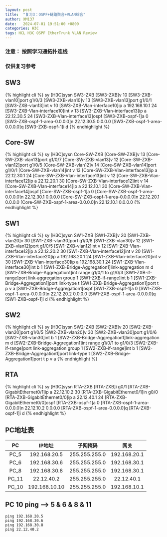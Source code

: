 ```yaml
---
layout: post
title:  "复习3：OSPF+链路聚合+VLAN综合"
author: XM137
date:   2024-07-01 19:51:00 +0800
categories: H3C
tags: HCL H3C OSPF EtherTrunk VLAN Review
---
```

### 注意： 按照学习通拓扑连线
### 仅供复习参考

## SW3
{% highlight cli %}
<H3C>sy
[H3C]sysn SW3-ZXB
[SW3-ZXB]v 10
[SW3-ZXB-vlan10]port g1/0/3
[SW3-ZXB-vlan10]v 13
[SW3-ZXB-vlan13]port g1/0/1
[SW3-ZXB-vlan13]int v 10
[SW3-ZXB-Vlan-interface10]ip a 192.168.10.1 24
[SW3-ZXB-Vlan-interface10]int v 13
[SW3-ZXB-Vlan-interface13]ip a 22.12.30.5 24
[SW3-ZXB-Vlan-interface13]ospf
[SW3-ZXB-ospf-1]a 0
[SW3-ZXB-ospf-1-area-0.0.0.0]n 22.12.30.5 0.0.0.0
[SW3-ZXB-ospf-1-area-0.0.0.0]q
[SW3-ZXB-ospf-1]i d
{% endhighlight %}

## Core-SW
{% highlight cli %}
<H3C>sy
[H3C]sysn Core-SW-ZXB
[Core-SW-ZXB]v 13
[Core-SW-ZXB-vlan13]port g1/0/7
[Core-SW-ZXB-vlan13]v 12
[Core-SW-ZXB-vlan12]port g1/0/5
[Core-SW-ZXB-vlan12]v 14
[Core-SW-ZXB-vlan14]port g1/0/1
[Core-SW-ZXB-vlan14]int v 13
[Core-SW-ZXB-Vlan-interface13]ip a 22.12.30.1 24
[Core-SW-ZXB-Vlan-interface13]int v 12
[Core-SW-ZXB-Vlan-interface12]ip a 22.12.20.1 30
[Core-SW-ZXB-Vlan-interface12]int v 14
[Core-SW-ZXB-Vlan-interface14]ip a 22.12.10.1 30
[Core-SW-ZXB-Vlan-interface14]ospf
[Core-SW-ZXB-ospf-1]a 0
[Core-SW-ZXB-ospf-1-area-0.0.0.0]n 22.12.30.1 0.0.0.0
[Core-SW-ZXB-ospf-1-area-0.0.0.0]n 22.12.20.1 0.0.0.0
[Core-SW-ZXB-ospf-1-area-0.0.0.0]n 22.12.10.1 0.0.0.0
{% endhighlight %}

## SW1
{% highlight cli %}
<H3C>sy
[H3C]sysn SW1-ZXB
[SW1-ZXB]v 20
[SW1-ZXB-vlan20]v 30
[SW1-ZXB-vlan30]port g1/0/8
[SW1-ZXB-vlan30]v 12
[SW1-ZXB-vlan12]port g1/0/5
[SW1-ZXB-vlan12]int v 12
[SW1-ZXB-Vlan-interface12]ip a 22.12.20.2 30
[SW1-ZXB-Vlan-interface12]int v 20
[SW1-ZXB-Vlan-interface20]ip a 192.168.20.1 24
[SW1-ZXB-Vlan-interface20]int v 30
[SW1-ZXB-Vlan-interface30]ip a 192.168.30.1 24
[SW1-ZXB-Vlan-interface30]int b 1
[SW1-ZXB-Bridge-Aggregation1]link-aggregation m d
[SW1-ZXB-Bridge-Aggregation1]int range g1/0/1 to g1/0/3
[SW1-ZXB-if-range]port link-aggregation group 1
[SW1-ZXB-if-range]int b 1
[SW1-ZXB-Bridge-Aggregation1]port link-type t
[SW1-ZXB-Bridge-Aggregation1]port t p v a
[SW1-ZXB-Bridge-Aggregation1]ospf
[SW1-ZXB-ospf-1]a 0
[SW1-ZXB-ospf-1-area-0.0.0.0]n 22.12.20.2 0.0.0.0
[SW1-ZXB-ospf-1-area-0.0.0.0]q
[SW1-ZXB-ospf-1]i d
{% endhighlight %}

## SW2
{% highlight cli %}
<H3C>sy
[H3C]sysn SW2-ZXB
[SW2-ZXB]v 20
[SW2-ZXB-vlan20]port g1/0/5
[SW2-ZXB-vlan20]v 30
[SW2-ZXB-vlan30]port g1/0/6
[SW2-ZXB-vlan30]int b 1
[SW2-ZXB-Bridge-Aggregation1]link-aggregation m d
[SW2-ZXB-Bridge-Aggregation1]int range g1/0/1 to g1/0/3
[SW2-ZXB-if-range]port link-aggregation group 1
[SW2-ZXB-if-range]int b 1
[SW2-ZXB-Bridge-Aggregation1]port link-type t
[SW2-ZXB-Bridge-Aggregation1]port t p v a
{% endhighlight %}

## RTA
{% highlight cli %}
<H3C>sy
[H3C]sysn RTA-ZXB
[RTA-ZXB]i g0/1
[RTA-ZXB-GigabitEthernet0/1]ip a 22.12.10.2 30
[RTA-ZXB-GigabitEthernet0/1]in g0/0
[RTA-ZXB-GigabitEthernet0/0]ip a 22.12.40.1 24
[RTA-ZXB-GigabitEthernet0/0]ospf
[RTA-ZXB-ospf-1]a 0
[RTA-ZXB-ospf-1-area-0.0.0.0]n 22.12.10.2 0.0.0.0
[RTA-ZXB-ospf-1-area-0.0.0.0]q
[RTA-ZXB-ospf-1]i d
{% endhighlight %}


## PC地址表

|     PC      |     IP地址        |       子网掩码      |        网关         |     
|   :----:    |     :----:        |       :----:       |       :----:        |
|    PC_5     |   192.168.20.5    |   255.255.255.0    |     192.168.20.1    |
|    PC_6     |   192.168.30.6    |   255.255.255.0    |     192.168.30.1    |
|    PC_8     |   192.168.30.8    |   255.255.255.0    |     192.168.30.1    | 
|    PC_11    |    22.12.40.2     |   255.255.255.0    |      22.12.40.1     | 
|    PC_10    |   192.168.10.10   |   255.255.255.0    |     192.168.10.1    | 

## PC 10 ping --> 5 & 6 & 8 & 11
```CLI
ping 192.168.20.5
ping 192.168.30.6
ping 192.168.30.8
ping 22.12.40.2
```
